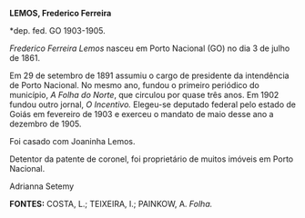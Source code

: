 **LEMOS, Frederico Ferreira**

\*dep. fed. GO 1903-1905.

*Frederico Ferreira Lemos* nasceu em Porto Nacional (GO) no dia 3 de
julho de 1861.

Em 29 de setembro de 1891 assumiu o cargo de presidente da intendência
de Porto Nacional. No mesmo ano, fundou o primeiro periódico do
município, *A Folha do Norte*, que circulou por quase três anos. Em 1902
fundou outro jornal, *O Incentivo.* Elegeu-se deputado federal pelo
estado de Goiás em fevereiro de 1903 e exerceu o mandato de maio desse
ano a dezembro de 1905.

Foi casado com Joaninha Lemos.

Detentor da patente de coronel, foi proprietário de muitos imóveis em
Porto Nacional.

Adrianna Setemy

**FONTES:** COSTA, L.; TEIXEIRA, I.; PAINKOW, A. *Folha.*
